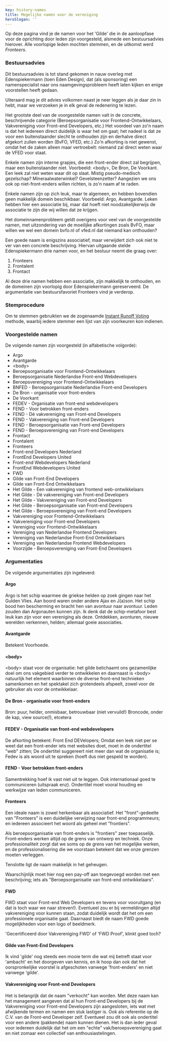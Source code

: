 ```yaml
---
key: history-names
title: Mogelijke namen voor de vereniging
heroSlogan: ''
---
```


Op deze pagina vind je de namen voor het 'Gilde' die in de aanloopfase voor de oprichting door leden zijn voorgesteld, alsmede een bestuursadvies hierover.
Alle voorlopige leden mochten stemmen, en de uitkomst werd _Fronteers_.

### Bestuursadvies

Dit bestuursadvies is tot stand gekomen in nauw overleg met Edenspiekermann (toen Eden Design), dat (als sponsoring) een namenspecialist naar ons naamgevingsprobleem heeft laten kijken en enige voorstellen heeft gedaan.

Uiteraard mag je dit advies volkomen naast je neer leggen als je daar zin in hebt, maar we verzoeken je in elk geval de redenering te lezen.

Het grootste deel van de voorgestelde namen valt in de concrete, beschrijvende categorie (Beroepsorganisatie voor Frontend-Ontwikkelaars, Vakvereniging voor Front-end Developers, etc.) Het voordeel van zo'n naam is dat het iedereen direct duidelijk is waar het om gaat; het nadeel is dat ze voor een buitenstaander slecht te onthouden zijn en derhalve direct afgekort zullen worden (BvFO, VFED, etc.) Zo'n afkorting is niet gewenst, omdat het de zaken alleen maar vertroebelt: niemand zal direct weten waar de VFED voor staat.

Enkele namen zijn interne grapjes, die een front-ender direct zal begrijpen, maar een buitenstaander niet. Voorbeeld: &lt;body&gt;, De Bron, De Voorkant. Een leek zal niet weten waar dit op slaat. Mistig pseudo-medisch gezelschap? Mineraalwaterwinkel? Gevelsteenzetter? Aangezien we ons ook op niet-front-enders willen richten, is zo'n naam af te raden.

Enkele namen zijn op zich leuk, maar te algemeen, en hebben bovendien geen makkelijk domein beschikbaar. Voorbeeld: Argo, Avantgarde. Leken hebben hier een associatie bij, maar dat hoeft niet noodzakelijkerwijs de associatie te zijn die wij willen dat ze krijgen.

Het domeinnamenprobleem geldt overigens voor veel van de voorgestelde namen, met uitzondering van de moeilijke afkortingen zoals BvFO, maar willen we wel een domein bvfo.nl of vfed.nl dat niemand kan onthouden?

Een goede naam is enigszins associatief, maar verwijdert zich ook niet te ver van een concrete beschrijving. Hiervan uitgaande stelde Edenspiekermann drie namen voor, en het bestuur neemt die graag over:

1. Fronteers
2. Frontalent
3. Frontact

Al deze drie namen hebben een associatie, zijn makkelijk te onthouden, en de domeinen zijn voorlopig door Edenspiekermann gereserveerd. De argumentatie van bestuursfavoriet Fronteers vind je verderop.

### Stemprocedure

Om te stemmen gebruikten we de zogenaamde [Instant Runoff Voting](http://en.wikipedia.org/wiki/Instant-runoff_voting) methode, waarbij iedere stemmer een lijst van zijn voorkeuren kon indienen.

### Voorgestelde namen

De volgende namen zijn voorgesteld (in alfabetische volgorde):

- Argo
- Avantgarde
- &lt;body&gt;
- Beroepsorganisatie voor Frontend-Ontwikkelaars
- Beroepsorganisatie Nederlandse Front-end Webdevelopers
- Beroepsvereniging voor Frontend-Ontwikkelaars
- BNFED - Beroepsorganisatie Nederlandse Front-end Developers
- De Bron - organisatie voor front-enders
- De Voorkant
- FEDEV - Organisatie van front-end webdevelopers
- FEND - Voor betrokken front-enders
- FEND - Dé vakvereniging van Front-end Developers
- FEND - Vakvereniging van Front-end Developers
- FEND - Beroepsorganisatie van Front-end Developers
- FEND - Beroepsvereniging van Front-end Developers
- Frontact
- Frontalent
- Fronteers
- Front-end Developers Nederland
- FrontEnd Developers United
- Front-end Webdevelopers Nederland
- FrontEnd Webdevelopers United
- FWD
- Gilde van Front-End Developers
- Gilde van Front-End Ontwikkelaars
- Het Gilde - Een vakvereniging van frontend web-ontwikkelaars
- Het Gilde - Dé vakvereniging van Front-end Developers
- Het Gilde - Vakvereniging van Front-end Developers
- Het Gilde - Beroepsorganisatie van Front-end Developers
- Het Gilde - Beroepsvereniging van Front-end Developers
- Vakvereniging voor Frontend-Ontwikkelaars
- Vakvereniging voor Front-end Developers
- Vereniging voor Frontend-Ontwikkelaars
- Vereniging van Nederlandse Frontend Developers
- Vereniging van Nederlandse Front-End Ontwikkelaars
- Vereniging van Nederlandse Frontend Webdevelopers
- Voorzijde - Beroepsvereniging van Front-End Developers

### Argumentaties

De volgende argumentaties zijn ingeleverd:

#### Argo

Argo is het schip waarmee de griekse helden op zoek gingen naar het Gulden Vlies. Aan boord waren onder andere Ajax en J(a)son. Het schip bood hen bescherming en bracht hen van avontuur naar avontuur.
Leden zouden dan Argonauten kunnen zijn.
Ik denk dat de schip-metafoor best leuk kan zijn voor een vereniging als deze. Ontdekken, avonturen, nieuwe werelden verkennen, helden; allemaal goeie associaties.

#### Avantgarde

Betekent Voorhoede.

#### &lt;body&gt;

&lt;body&gt; staat voor de organisatie: het gilde belichaamt ons gezamenlijke doel om ons vakgebied verder te ontwikkelen en daarnaast is &lt;body&gt; natuurlijk het element waarbinnen de diverse front-end technieken samenkomen en het spektakel zich grotendeels afspeelt, zowel voor de gebruiker als voor de ontwikkelaar.

#### De Bron - organisatie voor front-enders

Bron: puur, helder, onmisbaar, betrouwbaar (niet vervuild!)
Broncode, onder de kap, view source(!), etcetera

#### FEDEV - Organisatie van front-end webdevelopers

De afkorting betekent: Front End DEVelopers;
Omdat een leek niet per se weet dat een front-ender iets met websites doet, moet in de ondertitel "web" zitten;
De ondertitel suggereert niet meer dan wat de organisatie is;
Fedev is als woord uit te spreken (hoeft dus niet gespeld te worden).

#### FEND - Voor betrokken front-enders

Samentrekking hoef ik vast niet uit te leggen.
Ook internationaal goed te communiceren (uitspraak enz).
Ondertitel moet vooral houding en werkwijze van leden communiceren.

#### Fronteers

Een ideale naam is zowel herkenbaar als associatief. Het "front"-gedeelte van "Fronteers" is een duidelijke verwijzing naar front-end programmeurs; en iedereen associeert het woord als geheel met "frontiers".

Als beroepsorganisatie van front-enders is "frontiers" zeer toepasselijk. Front-enders werken altijd op de grens van ontwerp en techniek. Onze professionaliteit zorgt dat we soms op de grens van het mogelijke werken, en de professionalisering die we voorstaan betekent dat we onze grenzen moeten verleggen.

Tenslotte ligt de naam makkelijk in het geheugen.

Waarschijnlijk moet hier nog een pay-off aan toegevoegd worden met een beschrijving; iets als "Beroepsorganisatie van front-end ontwikkelaars".

#### FWD

FWD staat voor Front-end Web Developers en tevens voor vooruitgang (en dat is toch waar we naar streven!). Eventueel zou er bij vermeldingen altijd vakvereniging voor kunnen staan, zodat duidelijk wordt dat het om een professionele organisatie gaat. Daarnaast biedt de naam FWD goede mogelijkheden voor een logo of beeldmerk.

'Gecertificeerd door Vakvereniging FWD' of 'FWD Proof', klinkt goed toch?

#### Gilde van Front-End Developers

Ik vind 'gilde' nog steeds een mooie term die wat mij betreft staat voor 'ambacht' en het doorgeven van kennis, en ik hoop dan ook dat het oorspronkelijke voorstel is afgeschoten vanwege 'front-enders' en niet vanwege 'gilde'.

#### Vakvereniging voor Front-end Developers

Het is belangrijk dat de naam "verkocht" kan worden. Met deze naam kan het management aangeven dat al hun Front-end Developers bij de Vakvereniging voor Front-end Developers zijn aangesloten, iets wat met afwijkende termen en namen een stuk lastiger is. Ook als referentie op de C.V. van de Front-end Developer zelf. Eventueel zou dit ook als ondertitel voor een andere (pakkende) naam kunnen dienen. Het is dan ieder geval voor iedereen duidelijk dat het om een "echte" vak/beroepsvereniging gaat en niet zomaar een collectief van enthousiastelingen.
